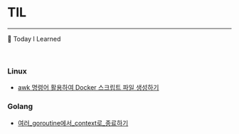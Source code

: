 # TIL

---

📝 Today I Learned

<br />


### Linux

- [awk 명령어 활용하여 Docker 스크립트 파일 생성하기](https://github.com/kjuiop/TIL/blob/master/Linux/awk_%EB%AA%85%EB%A0%B9%EC%96%B4%EB%A1%9C_Docker_%EC%8A%A4%ED%81%AC%EB%A6%BD%ED%8A%B8_%ED%8C%8C%EC%9D%BC_%EC%83%9D%EC%84%B1%ED%95%98%EA%B8%B0.md)

### Golang
- [여러_goroutine에서_context로_종료하기](https://github.com/kjuiop/TIL/blob/master/Golang/Goroutine/%EC%97%AC%EB%9F%AC_goroutine%EC%97%90%EC%84%9C_context%EB%A1%9C_%EC%A2%85%EB%A3%8C%ED%95%98%EA%B8%B0.md)

